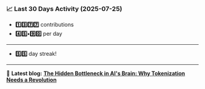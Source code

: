 <!--START_STATS-->
### 📈 Last 30 Days Activity (2025-07-25)  
- **1️⃣3️⃣7️⃣7️⃣** contributions  
- **4️⃣5️⃣•9️⃣0️⃣** per day
---
- **5️⃣5️⃣** day streak!
---
📝 **Latest blog:** [**The Hidden Bottleneck in AI's Brain: Why Tokenization Needs a Revolution**](https://andriak.com/blog/tokenization-revolution)
<!--END_STATS-->
